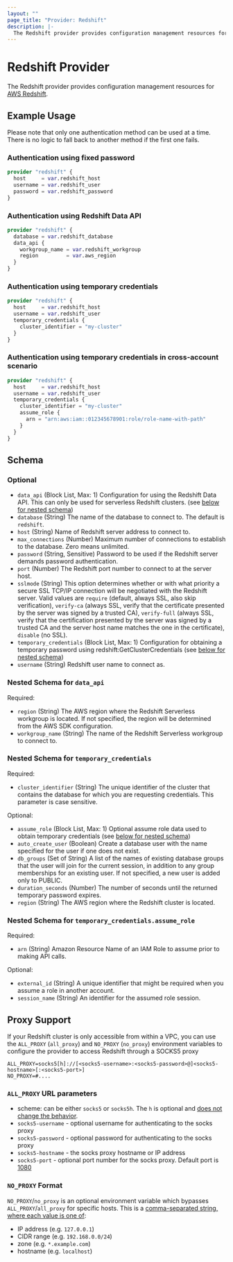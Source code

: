 ```yaml
---
layout: ""
page_title: "Provider: Redshift"
description: |-
  The Redshift provider provides configuration management resources for AWS Redshift.
---
```


# Redshift Provider

The Redshift provider provides configuration management resources for
[AWS Redshift](https://aws.amazon.com/redshift/).

## Example Usage

Please note that only one authentication method can be used at a time. There is no logic to fall back to another method if the first one fails.

### Authentication using fixed password

```terraform
provider "redshift" {
  host     = var.redshift_host
  username = var.redshift_user
  password = var.redshift_password
}
```

### Authentication using Redshift Data API

```terraform
provider "redshift" {
  database = var.redshift_database
  data_api {
    workgroup_name = var.redshift_workgroup
    region         = var.aws_region
  }
}
```

### Authentication using temporary credentials

```terraform
provider "redshift" {
  host     = var.redshift_host
  username = var.redshift_user
  temporary_credentials {
    cluster_identifier = "my-cluster"
  }
}
```

### Authentication using temporary credentials in cross-account scenario

```terraform
provider "redshift" {
  host     = var.redshift_host
  username = var.redshift_user
  temporary_credentials {
    cluster_identifier = "my-cluster"
    assume_role {
      arn = "arn:aws:iam::012345678901:role/role-name-with-path"
    }
  }
}
```

<!-- schema generated by tfplugindocs -->
## Schema

### Optional

- `data_api` (Block List, Max: 1) Configuration for using the Redshift Data API. This can only be used for serverless Redshift clusters. (see [below for nested schema](#nestedblock--data_api))
- `database` (String) The name of the database to connect to. The default is `redshift`.
- `host` (String) Name of Redshift server address to connect to.
- `max_connections` (Number) Maximum number of connections to establish to the database. Zero means unlimited.
- `password` (String, Sensitive) Password to be used if the Redshift server demands password authentication.
- `port` (Number) The Redshift port number to connect to at the server host.
- `sslmode` (String) This option determines whether or with what priority a secure SSL TCP/IP connection will be negotiated with the Redshift server. Valid values are `require` (default, always SSL, also skip verification), `verify-ca` (always SSL, verify that the certificate presented by the server was signed by a trusted CA), `verify-full` (always SSL, verify that the certification presented by the server was signed by a trusted CA and the server host name matches the one in the certificate), `disable` (no SSL).
- `temporary_credentials` (Block List, Max: 1) Configuration for obtaining a temporary password using redshift:GetClusterCredentials (see [below for nested schema](#nestedblock--temporary_credentials))
- `username` (String) Redshift user name to connect as.

<a id="nestedblock--data_api"></a>
### Nested Schema for `data_api`

Required:

- `region` (String) The AWS region where the Redshift Serverless workgroup is located. If not specified, the region will be determined from the AWS SDK configuration.
- `workgroup_name` (String) The name of the Redshift Serverless workgroup to connect to.


<a id="nestedblock--temporary_credentials"></a>
### Nested Schema for `temporary_credentials`

Required:

- `cluster_identifier` (String) The unique identifier of the cluster that contains the database for which you are requesting credentials. This parameter is case sensitive.

Optional:

- `assume_role` (Block List, Max: 1) Optional assume role data used to obtain temporary credentials (see [below for nested schema](#nestedblock--temporary_credentials--assume_role))
- `auto_create_user` (Boolean) Create a database user with the name specified for the user if one does not exist.
- `db_groups` (Set of String) A list of the names of existing database groups that the user will join for the current session, in addition to any group memberships for an existing user. If not specified, a new user is added only to PUBLIC.
- `duration_seconds` (Number) The number of seconds until the returned temporary password expires.
- `region` (String) The AWS region where the Redshift cluster is located.

<a id="nestedblock--temporary_credentials--assume_role"></a>
### Nested Schema for `temporary_credentials.assume_role`

Required:

- `arn` (String) Amazon Resource Name of an IAM Role to assume prior to making API calls.

Optional:

- `external_id` (String) A unique identifier that might be required when you assume a role in another account.
- `session_name` (String) An identifier for the assumed role session.

## Proxy Support

If your Redshift cluster is only accessible from within a VPC, you can use the `ALL_PROXY` (`all_proxy`)
and `NO_PROXY` (`no_proxy`) environment variables to configure the provider to access Redshift through
a SOCKS5 proxy

```
ALL_PROXY=socks5[h]://[<socks5-username>:<socks5-password>@]<socks5-hostname>[:<socks5-port>]
NO_PROXY=#....
```

### `ALL_PROXY` URL parameters
* scheme: can be either `socks5` or `socks5h`. The `h` is optional and [does not change the behavior](https://cs.opensource.google/go/x/net/+/3a7c4785:proxy/proxy.go;l=92).
* `socks5-username` - optional username for authenticating to the socks proxy
* `socks5-password` - optional password for authenticating to the socks proxy
* `socks5-hostname` - the socks proxy hostname or IP address
* `socks5-port` - optional port number for the socks proxy. Default port is [1080](https://cs.opensource.google/go/x/net/+/3a7c4785:proxy/proxy.go;l=96)

### `NO_PROXY` Format

`NO_PROXY`/`no_proxy` is an optional environment variable which bypasses `ALL_PROXY`/`all_proxy`
for specific hosts. This is a [comma-separated string, where each value is one of](https://cs.opensource.google/go/x/net/+/3a7c4785:proxy/per_host.go;l=92-96):
* IP address (e.g. `127.0.0.1`)
* CIDR range (e.g. `192.168.0.0/24`)
* zone (e.g. `*.example.com`)
* hostname (e.g. `localhost`)
